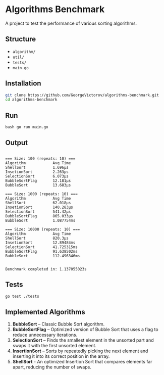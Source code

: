 # Algorithms Benchmark

A project to test the performance of various sorting algorithms.

## Structure

- `algorithm/`
- `util/`
- `tests/`
- `main.go`

## Installation

```bash
git clone https://github.com/GeorgeVictorov/algorithms-benchmark.git
cd algorithms-benchmark
```

## Run

```bash go run main.go ```

## Output

```

=== Size: 100 (repeats: 10) ===
Algorithm            Avg Time
ShellSort            1.696µs
InsetionSort         2.263µs
SelectionSort        6.073µs
BubbleSortFlag       12.181µs
BubbleSort           13.683µs

=== Size: 1000 (repeats: 10) ===
Algorithm            Avg Time
ShellSort            62.018µs
InsetionSort         140.283µs
SelectionSort        541.42µs
BubbleSortFlag       865.033µs
BubbleSort           1.087754ms

=== Size: 10000 (repeats: 10) ===
Algorithm            Avg Time
ShellSort            820.3µs
InsetionSort         12.89484ms
SelectionSort        41.725315ms
BubbleSortFlag       91.638502ms
BubbleSort           112.496346ms


Benchmark completed in: 1.137055023s
```

## Tests

```bash
go test ./tests
```

## Implemented Algorithms

1. **BubbleSort** – Classic Bubble Sort algorithm.
2. **BubbleSortFlag** – Optimized version of Bubble Sort that uses a flag to reduce unnecessary iterations.
3. **SelectionSort** – Finds the smallest element in the unsorted part and swaps it with the first unsorted element.
4. **InsertionSort** – Sorts by repeatedly picking the next element and inserting it into its correct position in the array.
5. **ShellSort** - An optimized Insertion Sort that compares elements far apart, reducing the number of swaps.
